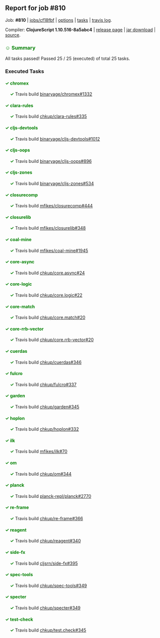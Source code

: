 ## Report for job #810

Job: **#810** | [jobs/cf18fbf](https://github.com/cljs-oss/canary/commit/cf18fbfc87fa6c480a4439c9e6317a78fcd4d2d5) | [options](options.edn) | [tasks](tasks.edn) | [travis log](https://travis-ci.org/cljs-oss/canary/builds/491487936).

Compiler: **ClojureScript 1.10.516-8a5abc4** | [release page](https://github.com/cljs-oss/canary/releases/tag/r1.10.516-8a5abc4) | [jar download](https://github.com/cljs-oss/canary/releases/download/r1.10.516-8a5abc4/clojurescript-1.10.516-8a5abc4.jar) | [source](https://github.com/clojure/clojurescript/commit/8a5abc4e02c72d000204674f38c6665c786302a4).

### <b style='color:green'>☺ Summary</b>

All tasks passed! Passed 25 / 25 (executed) of total 25 tasks.

### Executed Tasks

#### <b style='color:green'>&#x2713; chromex</b>
&nbsp;&nbsp;&nbsp;&nbsp;<b style='color:green'>&#x2713;</b> Travis build [binaryage/chromex#1332](https://travis-ci.org/binaryage/chromex/builds/491488549)<br>

#### <b style='color:green'>&#x2713; clara-rules</b>
&nbsp;&nbsp;&nbsp;&nbsp;<b style='color:green'>&#x2713;</b> Travis build [chkup/clara-rules#335](https://travis-ci.org/chkup/clara-rules/builds/491488555)<br>

#### <b style='color:green'>&#x2713; cljs-devtools</b>
&nbsp;&nbsp;&nbsp;&nbsp;<b style='color:green'>&#x2713;</b> Travis build [binaryage/cljs-devtools#1012](https://travis-ci.org/binaryage/cljs-devtools/builds/491488573)<br>

#### <b style='color:green'>&#x2713; cljs-oops</b>
&nbsp;&nbsp;&nbsp;&nbsp;<b style='color:green'>&#x2713;</b> Travis build [binaryage/cljs-oops#896](https://travis-ci.org/binaryage/cljs-oops/builds/491488577)<br>

#### <b style='color:green'>&#x2713; cljs-zones</b>
&nbsp;&nbsp;&nbsp;&nbsp;<b style='color:green'>&#x2713;</b> Travis build [binaryage/cljs-zones#534](https://travis-ci.org/binaryage/cljs-zones/builds/491488579)<br>

#### <b style='color:green'>&#x2713; closurecomp</b>
&nbsp;&nbsp;&nbsp;&nbsp;<b style='color:green'>&#x2713;</b> Travis build [mfikes/closurecomp#444](https://travis-ci.org/mfikes/closurecomp/builds/491488592)<br>

#### <b style='color:green'>&#x2713; closurelib</b>
&nbsp;&nbsp;&nbsp;&nbsp;<b style='color:green'>&#x2713;</b> Travis build [mfikes/closurelib#348](https://travis-ci.org/mfikes/closurelib/builds/491488594)<br>

#### <b style='color:green'>&#x2713; coal-mine</b>
&nbsp;&nbsp;&nbsp;&nbsp;<b style='color:green'>&#x2713;</b> Travis build [mfikes/coal-mine#1945](https://travis-ci.org/mfikes/coal-mine/builds/491488605)<br>

#### <b style='color:green'>&#x2713; core-async</b>
&nbsp;&nbsp;&nbsp;&nbsp;<b style='color:green'>&#x2713;</b> Travis build [chkup/core.async#24](https://travis-ci.org/chkup/core.async/builds/491488603)<br>

#### <b style='color:green'>&#x2713; core-logic</b>
&nbsp;&nbsp;&nbsp;&nbsp;<b style='color:green'>&#x2713;</b> Travis build [chkup/core.logic#22](https://travis-ci.org/chkup/core.logic/builds/491488613)<br>

#### <b style='color:green'>&#x2713; core-match</b>
&nbsp;&nbsp;&nbsp;&nbsp;<b style='color:green'>&#x2713;</b> Travis build [chkup/core.match#20](https://travis-ci.org/chkup/core.match/builds/491488620)<br>

#### <b style='color:green'>&#x2713; core-rrb-vector</b>
&nbsp;&nbsp;&nbsp;&nbsp;<b style='color:green'>&#x2713;</b> Travis build [chkup/core.rrb-vector#20](https://travis-ci.org/chkup/core.rrb-vector/builds/491488634)<br>

#### <b style='color:green'>&#x2713; cuerdas</b>
&nbsp;&nbsp;&nbsp;&nbsp;<b style='color:green'>&#x2713;</b> Travis build [chkup/cuerdas#346](https://travis-ci.org/chkup/cuerdas/builds/491488636)<br>

#### <b style='color:green'>&#x2713; fulcro</b>
&nbsp;&nbsp;&nbsp;&nbsp;<b style='color:green'>&#x2713;</b> Travis build [chkup/fulcro#337](https://travis-ci.org/chkup/fulcro/builds/491488638)<br>

#### <b style='color:green'>&#x2713; garden</b>
&nbsp;&nbsp;&nbsp;&nbsp;<b style='color:green'>&#x2713;</b> Travis build [chkup/garden#345](https://travis-ci.org/chkup/garden/builds/491488835)<br>

#### <b style='color:green'>&#x2713; hoplon</b>
&nbsp;&nbsp;&nbsp;&nbsp;<b style='color:green'>&#x2713;</b> Travis build [chkup/hoplon#332](https://travis-ci.org/chkup/hoplon/builds/491488800)<br>

#### <b style='color:green'>&#x2713; ilk</b>
&nbsp;&nbsp;&nbsp;&nbsp;<b style='color:green'>&#x2713;</b> Travis build [mfikes/ilk#70](https://travis-ci.org/mfikes/ilk/builds/491488704)<br>

#### <b style='color:green'>&#x2713; om</b>
&nbsp;&nbsp;&nbsp;&nbsp;<b style='color:green'>&#x2713;</b> Travis build [chkup/om#344](https://travis-ci.org/chkup/om/builds/491488808)<br>

#### <b style='color:green'>&#x2713; planck</b>
&nbsp;&nbsp;&nbsp;&nbsp;<b style='color:green'>&#x2713;</b> Travis build [planck-repl/planck#2770](https://travis-ci.org/planck-repl/planck/builds/491488868)<br>

#### <b style='color:green'>&#x2713; re-frame</b>
&nbsp;&nbsp;&nbsp;&nbsp;<b style='color:green'>&#x2713;</b> Travis build [chkup/re-frame#366](https://travis-ci.org/chkup/re-frame/builds/491488816)<br>

#### <b style='color:green'>&#x2713; reagent</b>
&nbsp;&nbsp;&nbsp;&nbsp;<b style='color:green'>&#x2713;</b> Travis build [chkup/reagent#340](https://travis-ci.org/chkup/reagent/builds/491488706)<br>

#### <b style='color:green'>&#x2713; side-fx</b>
&nbsp;&nbsp;&nbsp;&nbsp;<b style='color:green'>&#x2713;</b> Travis build [cljsrn/side-fx#395](https://travis-ci.org/cljsrn/side-fx/builds/491488844)<br>

#### <b style='color:green'>&#x2713; spec-tools</b>
&nbsp;&nbsp;&nbsp;&nbsp;<b style='color:green'>&#x2713;</b> Travis build [chkup/spec-tools#349](https://travis-ci.org/chkup/spec-tools/builds/491488794)<br>

#### <b style='color:green'>&#x2713; specter</b>
&nbsp;&nbsp;&nbsp;&nbsp;<b style='color:green'>&#x2713;</b> Travis build [chkup/specter#349](https://travis-ci.org/chkup/specter/builds/491488753)<br>

#### <b style='color:green'>&#x2713; test-check</b>
&nbsp;&nbsp;&nbsp;&nbsp;<b style='color:green'>&#x2713;</b> Travis build [chkup/test.check#345](https://travis-ci.org/chkup/test.check/builds/491488762)<br>